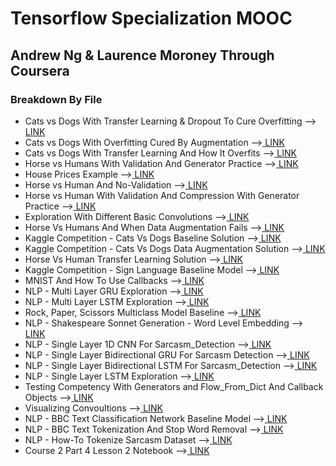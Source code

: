 # Tensorflow Specialization MOOC
## Andrew Ng & Laurence Moroney Through Coursera

### Breakdown By File
<ul>
  <li>
    Cats vs Dogs With Transfer Learning & Dropout To Cure Overfitting  --><a href="https://github.com/darien-schettler/Tensorflow-Specialization/blob/master/Cats_V_Dogs_Transfer_Learning_With_Dropout_To_Cure_Overfitting.ipynb"> LINK</a>
  </li>
  <li>
Cats vs Dogs With Overfitting Cured By Augmentation  --><a href="https://github.com/darien-schettler/Tensorflow-Specialization/blob/master/Cats_v_Dogs_Overfitting_Cured_By_Augmentation.ipynb"> LINK</a>
  </li>
  <li>
Cats vs Dogs With Transfer Learning And How It Overfits  --><a href="https://github.com/darien-schettler/Tensorflow-Specialization/blob/master/Cats_v_Dogs_Transfer_Learning_And_How_It_Overfits.ipynb"> LINK</a>
  </li>
  <li>
Horse vs Humans With Validation And Generator Practice  --><a href="https://github.com/darien-schettler/Tensorflow-Specialization/blob/master/Excercise__Horse_or_Human_With_Validation___Generator_Practice.ipynb"> LINK</a>
  </li>
  <li>
House Prices Example  --><a href="https://github.com/darien-schettler/Tensorflow-Specialization/blob/master/Exercise_1_House_Prices_Question.ipynb"> LINK</a>
  </li>
  <li>
Horse vs Human And No-Validation  --><a href="https://github.com/darien-schettler/Tensorflow-Specialization/blob/master/Exercise__Horse_or_Human_NoValidation.ipynb"> LINK</a>
  </li>
  <li>
Horse vs Human With Validation And Compression With Generator Practice  --><a href="https://github.com/darien-schettler/Tensorflow-Specialization/blob/master/Exercise__Horse_or_Human_With_Validation_and_Compression__Generator_Practice.ipynb"> LINK</a>
  </li>
  <li>
Exploration With Different Basic Convolutions  --><a href="https://github.com/darien-schettler/Tensorflow-Specialization/blob/master/Explore_Different_Basic_Convolutions.ipynb"> LINK</a>
  </li>
  <li>
Horse Vs Humans And When Data Augmentation Fails  --><a href="https://github.com/darien-schettler/Tensorflow-Specialization/blob/master/Horse_or_Human_When_Augmentation_Fails.ipynb"> LINK</a>
  </li>
  <li>
Kaggle Competition - Cats Vs Dogs Baseline Solution  --><a href="https://github.com/darien-schettler/Tensorflow-Specialization/blob/master/Kaggle_Cats_V_Dogs_Baseline_Soln.ipynb"> LINK</a>
  </li>
  <li>
Kaggle Competition - Cats Vs Dogs Data Augmentation Solution  --><a href="https://github.com/darien-schettler/Tensorflow-Specialization/blob/master/Kaggle_Cats_V_Dogs_Soln_With_Data_Augmentation.ipynb"> LINK</a>
  </li>
  <li>
Horse Vs Human Transfer Learning Solution --><a href="https://github.com/darien-schettler/Tensorflow-Specialization/blob/master/Kaggle_Horse_V_Human_Soln_With_Transfer_Learning.ipynb"> LINK</a>
  </li>
  <li>
Kaggle Competition - Sign Language Baseline Model  --><a href="https://github.com/darien-schettler/Tensorflow-Specialization/blob/master/Kaggle_Sign_Language_Baseline_Model.ipynb"> LINK</a>
  </li>
  <li>
MNIST And How To Use Callbacks  --><a href="https://github.com/darien-schettler/Tensorflow-Specialization/blob/master/MNIST_with_callback.ipynb"> LINK</a>
  </li>
  <li>
NLP - Multi Layer GRU Exploration  --><a href="https://github.com/darien-schettler/Tensorflow-Specialization/blob/master/Multi_Layer_GRU_Exploration.ipynb"> LINK</a>
  </li>
  <li>
NLP - Multi Layer LSTM Exploration  --><a href="https://github.com/darien-schettler/Tensorflow-Specialization/blob/master/Multi_Layer_LSTM_Exploration.ipynb"> LINK</a>
  </li>
  <li>
Rock, Paper, Scissors Multiclass Model Baseline  --><a href="https://github.com/darien-schettler/Tensorflow-Specialization/blob/master/Rock_Paper_Scissors_Multiclass_Model_Baseline.ipynbv"> LINK</a>
  </li>
  <li>
NLP - Shakespeare Sonnet Generation - Word Level Embedding  --><a href="https://github.com/darien-schettler/Tensorflow-Specialization/blob/master/Shakespeare_Generation_Word_Level_Embedding_From_Sonnets.ipynb"> LINK</a>
  </li>
  <li>
NLP - Single Layer 1D CNN For Sarcasm_Detection  --><a href="https://github.com/darien-schettler/Tensorflow-Specialization/blob/master/Single_Layer_1D_CNN_For_Sarcasm_Detection.ipynb"> LINK</a>
  </li>
  <li>
NLP - Single Layer Bidirectional GRU For Sarcasm Detection  --><a href=https://github.com/darien-schettler/Tensorflow-Specialization/blob/master/Single_Layer_Bidirectional_GRU_For_Sarcasm_Detection.ipynb"> LINK</a>
  </li>
  <li>
NLP - Single Layer Bidirectional LSTM For Sarcasm_Detection  --><a href="https://github.com/darien-schettler/Tensorflow-Specialization/blob/master/Single_Layer_Bidirectional_LSTM_For_Sarcasm_Detection.ipynb"> LINK</a>
  </li>
  <li>
NLP - Single Layer LSTM Exploration  --><a href="https://github.com/darien-schettler/Tensorflow-Specialization/blob/master/Single_Layer_LSTM_Exploration.ipynb"> LINK</a>
  </li>
  <li>
Testing Competency With Generators and Flow_From_Dict And Callback Objects  --><a href="https://github.com/darien-schettler/Tensorflow-Specialization/blob/master/Testing_Competency_With_Generators_and_Flow_From_Dict_And_Callback_Objects.ipynb"> LINK</a>
  </li>
  <li>
Visualizing Convoultions  --><a href="https://github.com/darien-schettler/Tensorflow-Specialization/blob/master/Visualize_Convoultions.ipynb"> LINK</a>
  </li>
  <li>
NLP - BBC Text Classification Network Baseline Model --><a href="https://github.com/darien-schettler/Tensorflow-Specialization/blob/master/baseline_embedding_nn.ipynb"> LINK</a>
  </li>
  <li>
NLP - BBC Text Tokenization And Stop Word Removal  --><a href="https://github.com/darien-schettler/Tensorflow-Specialization/blob/master/tokenization_and_stop_word_removal_bbc.ipynb"> LINK</a>
  </li>
  <li>
NLP - How-To Tokenize Sarcasm Dataset  --><a href="https://github.com/darien-schettler/Tensorflow-Specialization/blob/master/tokenize_sarcasm_dataset.ipynb"> LINK</a>
  </li>
    <li>
Course 2 Part 4 Lesson 2 Notebook  --><a href="https://github.com/darien-schettler/Tensorflow-Specialization/blob/master/Course_2_Part_4_Lesson_2_Notebook.ipynb"> LINK</a>
  </li>
 </ul>

